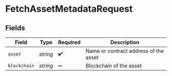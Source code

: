 # FetchAssetMetadataRequest


## Fields

| Field                                 | Type                                  | Required                              | Description                           |
| ------------------------------------- | ------------------------------------- | ------------------------------------- | ------------------------------------- |
| `asset`                               | *string*                              | :heavy_check_mark:                    | Name or contract address of the asset |
| `blockchain`                          | *string*                              | :heavy_minus_sign:                    | Blockchain of the asset               |